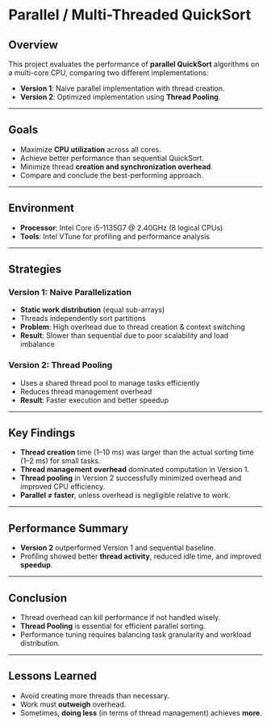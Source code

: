 # Parallel / Multi-Threaded QuickSort

## Overview

This project evaluates the performance of **parallel QuickSort** algorithms on a multi-core CPU, comparing two different implementations:

- **Version 1**: Naive parallel implementation with thread creation.
- **Version 2**: Optimized implementation using **Thread Pooling**.

---

## Goals

- Maximize **CPU utilization** across all cores.
- Achieve better performance than sequential QuickSort.
- Minimize thread **creation and synchronization overhead**.
- Compare and conclude the best-performing approach.

---

## Environment

- **Processor**: Intel Core i5-1135G7 @ 2.40GHz (8 logical CPUs)
- **Tools**: Intel VTune for profiling and performance analysis

---

## Strategies

### Version 1: Naive Parallelization

- **Static work distribution** (equal sub-arrays)
- Threads independently sort partitions
- **Problem**: High overhead due to thread creation & context switching
- **Result**: Slower than sequential due to poor scalability and load imbalance

### Version 2: Thread Pooling

- Uses a shared thread pool to manage tasks efficiently
- Reduces thread management overhead
- **Result**: Faster execution and better speedup

---

## Key Findings

- **Thread creation** time (1–10 ms) was larger than the actual sorting time (1–2 ms) for small tasks.
- **Thread management overhead** dominated computation in Version 1.
- **Thread pooling** in Version 2 successfully minimized overhead and improved CPU efficiency.
- **Parallel ≠ faster**, unless overhead is negligible relative to work.

---

## Performance Summary

- **Version 2** outperformed Version 1 and sequential baseline.
- Profiling showed better **thread activity**, reduced idle time, and improved **speedup**.

---

## Conclusion

- Thread overhead can kill performance if not handled wisely.
- **Thread Pooling** is essential for efficient parallel sorting.
- Performance tuning requires balancing task granularity and workload distribution.

---

## Lessons Learned

- Avoid creating more threads than necessary.
- Work must **outweigh** overhead.
- Sometimes, **doing less** (in terms of thread management) achieves **more**.

